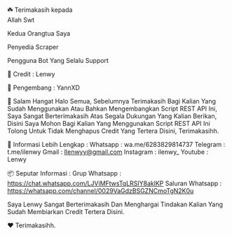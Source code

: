 ☘️ Terimakasih kepada                                
Allah Swt

Kedua Orangtua Saya

Penyedia Scraper

Pengguna Bot Yang Selalu Support

📝 Credit : Lenwy

🥇 Pengembang : YannXD

📣 Salam Hangat
Halo Semua, Sebelumnya Terimakasih Bagi Kalian Yang Sudah Menggunakan Atau Bahkan Mengembangkan Script REST API Ini, Saya Sangat Berterimakasih Atas Segala Dukungan Yang Kalian Berikan, Disini Saya Mohon Bagi Kalian Yang Menggunakan Script REST API Ini Tolong Untuk Tidak Menghapus Credit Yang Tertera Disini, Terimakasihh.

📑 Informasi Lebih Lengkap :
Whatsapp : wa.me/6283829814737
Telegram : t.me/ilenwy
Gmail : Ilenwyy@gmail.com
Instagram : ilenwy_
Youtube : Lenwy

📦 Seputar Informasi :
Grup Whatsapp : https://chat.whatsapp.com/LJViMFtwsTqLRSIY8aklKP
Saluran Whatsapp : https://whatsapp.com/channel/0029VaGdzBSGZNCmoTgN2K0u

Saya Lenwy Sangat Berterimakasih Dan Menghargai Tindakan Kalian Yang Sudah Membiarkan Credit Tertera Disini.

❤️ Terimakasihh.



